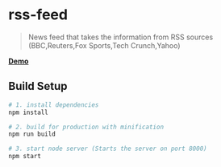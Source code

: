 # rss-feed

> News feed that takes the information from RSS sources (BBC,Reuters,Fox Sports,Tech Crunch,Yahoo)

**[Demo](https://52.59.155.34:8000)**

## Build Setup

``` bash
# 1. install dependencies
npm install

# 2. build for production with minification
npm run build

# 3. start node server (Starts the server on port 8000)
npm start


```

